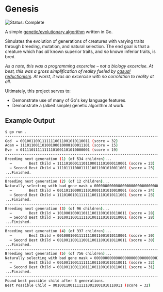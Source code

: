 # Genesis

<img src="https://img.shields.io/badge/status-Complete-green.svg" alt="Status: Complete"/>

A simple [genetic/evolutionary algorithm](https://en.wikipedia.org/wiki/Genetic_algorithm) written in Go.

Simulates the evolution of generations of creatures with varying traits through breeding,
mutation, and natural selection. The end goal is that a creature which has *all* known superior traits,
and *no* known inferior traits, is bred.

_As a note, this was a programming excercise – not a biology excercise. At best, this was a gross
simplification of reality fueled by
[casual reductionism](https://en.wikipedia.org/wiki/Fallacy_of_the_single_cause). At worst, it
was an excercise with no corrolation to reality at all._

Ultimately, this project serves to:

* Demonstrate use of many of Go's key language features.
* Demonstrate a (albeit simple) genetic algorithm at work.

## Example Output

```bash
$ go run .
--------------------------------------------------------------------------------
God  = 00100110011111110011001010110011 (score = 32)
Adam = 11101100110100100010000100011101 (score = 15)
Eve  = 01111011111111101001101010000001 (score = 19)
--------------------------------------------------------------------------------
Breeding next generation (1) (of 534 children)...
  ↝        Best Child = 11110100011101100011101000110001 (score = 23)
  ↝ Second Best Child = 11101111000111110011001010011001 (score = 23)
...Finished.
--------------------------------------------------------------------------------
Breeding next generation (2) (of 12 children)...
Naturally selecting with bad gene mask = 00000000000000000000000000000010...
  ↝        Best Child = 00110110000111010001101010010001 (score = 24)
  ↝ Second Best Child = 11101001011111110011101010111001 (score = 23)
...Finished.
--------------------------------------------------------------------------------
Breeding next generation (3) (of 96 children)...
  ↝        Best Child = 10100010001101110011001010110011 (score = 28)
  ↝ Second Best Child = 10100110011111010011101010110001 (score = 28)
...Finished.
--------------------------------------------------------------------------------
Breeding next generation (4) (of 337 children)...
  ↝        Best Child = 00100010011111110011001010110001 (score = 30)
  ↝ Second Best Child = 00100110011100110011001010110011 (score = 30)
...Finished.
--------------------------------------------------------------------------------
Breeding next generation (5) (of 756 children)...
Naturally selecting with bad gene mask = 00000000000000000000000000000100...
  ↝        Best Child = 00100110011111110011001010110011 (score = 32)
  ↝ Second Best Child = 00100110011101110011001010110011 (score = 31)
...Finished.
--------------------------------------------------------------------------------
Found best possible child after 5 generations.
Best Possible Child = 00100110011111110011001010110011 (score = 32)
```
